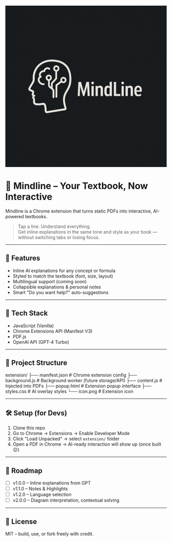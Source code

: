 <p align="center">
  <img src="extension/icon.png" alt="MindLine Logo" width="512" />
</p>

# 🧠 Mindline – Your Textbook, Now Interactive

Mindline is a Chrome extension that turns static PDFs into interactive, AI-powered textbooks.

> Tap a line. Understand everything.  
> Get inline explanations in the same tone and style as your book — without switching tabs or losing focus.

---

## 🚀 Features
- Inline AI explanations for any concept or formula
- Styled to match the textbook (font, size, layout)
- Multilingual support (coming soon)
- Collapsible explanations & personal notes
- Smart "Do you want help?" auto-suggestions

---

## 🧰 Tech Stack
- JavaScript (Vanilla)
- Chrome Extensions API (Manifest V3)
- PDF.js
- OpenAI API (GPT-4 Turbo)

---

## 📁 Project Structure

extension/
├── manifest.json       # Chrome extension config
├── background.js       # Background worker (future storage/API)
├── content.js          # Injected into PDFs
├── popup.html          # Extension popup interface
├── styles.css          # AI overlay styles
└── icon.png            # Extension icon

---

## 🛠️ Setup (for Devs)

1. Clone this repo
2. Go to Chrome → Extensions → Enable Developer Mode
3. Click "Load Unpacked" → select `extension/` folder
4. Open a PDF in Chrome → AI-ready interaction will show up (once built 😉)

---

## 📌 Roadmap
- [ ] v1.0.0 – Inline explanations from GPT
- [ ] v1.1.0 – Notes & Highlights
- [ ] v1.2.0 – Language selection
- [ ] v2.0.0 – Diagram interpretation, contextual solving

---

## 📄 License
MIT – build, use, or fork freely with credit.
